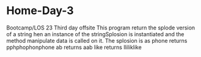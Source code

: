 # Home-Day-3
Bootcamp/LOS 23 Third day offsite
This program return the splode version of a string hen an instance of the stringSplosion is instantiated and the method manipulate data is called on it.
The splosion is as 
phone   returns pphphophonphone
ab      returns aab
like    returns lliliklike

